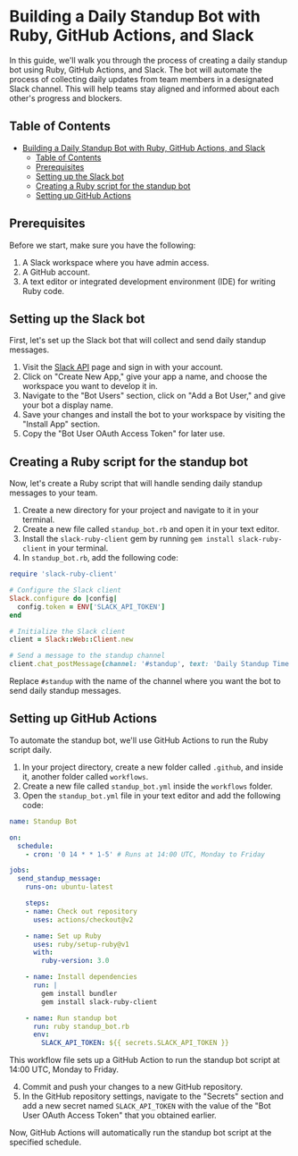 # Building a Daily Standup Bot with Ruby, GitHub Actions, and Slack

In this guide, we'll walk you through the process of creating a daily standup bot using Ruby, GitHub Actions, and Slack. The bot will automate the process of collecting daily updates from team members in a designated Slack channel. This will help teams stay aligned and informed about each other's progress and blockers.

## Table of Contents

- [Building a Daily Standup Bot with Ruby, GitHub Actions, and Slack](#building-a-daily-standup-bot-with-ruby-github-actions-and-slack)
  - [Table of Contents](#table-of-contents)
  - [Prerequisites](#prerequisites)
  - [Setting up the Slack bot](#setting-up-the-slack-bot)
  - [Creating a Ruby script for the standup bot](#creating-a-ruby-script-for-the-standup-bot)
  - [Setting up GitHub Actions](#setting-up-github-actions)

## Prerequisites

Before we start, make sure you have the following:

1. A Slack workspace where you have admin access.
2. A GitHub account.
3. A text editor or integrated development environment (IDE) for writing Ruby code.

## Setting up the Slack bot

First, let's set up the Slack bot that will collect and send daily standup messages.

1. Visit the [Slack API](https://api.slack.com/apps) page and sign in with your account.
2. Click on "Create New App," give your app a name, and choose the workspace you want to develop it in.
3. Navigate to the "Bot Users" section, click on "Add a Bot User," and give your bot a display name.
4. Save your changes and install the bot to your workspace by visiting the "Install App" section.
5. Copy the "Bot User OAuth Access Token" for later use.

## Creating a Ruby script for the standup bot

Now, let's create a Ruby script that will handle sending daily standup messages to your team.

1. Create a new directory for your project and navigate to it in your terminal.
2. Create a new file called `standup_bot.rb` and open it in your text editor.
3. Install the `slack-ruby-client` gem by running `gem install slack-ruby-client` in your terminal.
4. In `standup_bot.rb`, add the following code:

```ruby
require 'slack-ruby-client'

# Configure the Slack client
Slack.configure do |config|
  config.token = ENV['SLACK_API_TOKEN']
end

# Initialize the Slack client
client = Slack::Web::Client.new

# Send a message to the standup channel
client.chat_postMessage(channel: '#standup', text: 'Daily Standup Time! Please share your updates:')
```

Replace `#standup` with the name of the channel where you want the bot to send daily standup messages.

## Setting up GitHub Actions

To automate the standup bot, we'll use GitHub Actions to run the Ruby script daily.

1. In your project directory, create a new folder called `.github`, and inside it, another folder called `workflows`.
2. Create a new file called `standup_bot.yml` inside the `workflows` folder.
3. Open the `standup_bot.yml` file in your text editor and add the following code:

```yaml
name: Standup Bot

on:
  schedule:
    - cron: '0 14 * * 1-5' # Runs at 14:00 UTC, Monday to Friday

jobs:
  send_standup_message:
    runs-on: ubuntu-latest

    steps:
    - name: Check out repository
      uses: actions/checkout@v2

    - name: Set up Ruby
      uses: ruby/setup-ruby@v1
      with:
        ruby-version: 3.0

    - name: Install dependencies
      run: |
        gem install bundler
        gem install slack-ruby-client

    - name: Run standup bot
      run: ruby standup_bot.rb
      env:
        SLACK_API_TOKEN: ${{ secrets.SLACK_API_TOKEN }}
```

This workflow file sets up a GitHub Action to run the standup bot script at 14:00 UTC, Monday to Friday.

4. Commit and push your changes to a new GitHub repository.
5. In the GitHub repository settings, navigate to the "Secrets" section and add a new secret named `SLACK_API_TOKEN` with the value of the "Bot User OAuth Access Token" that you obtained earlier.

Now, GitHub Actions will automatically run the standup bot script at the specified schedule.
